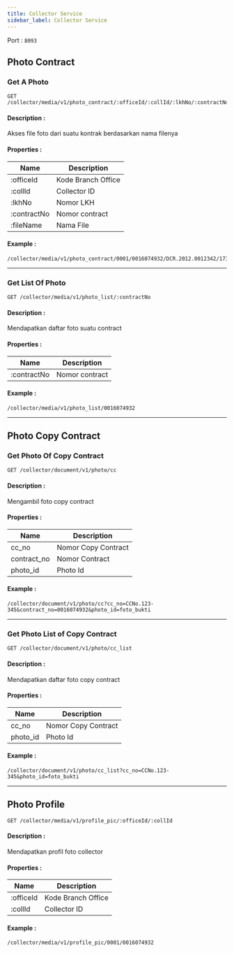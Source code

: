 ```yaml
---
title: Collector Service
sidebar_label: Collector Service
---
```


Port : `8093`

## Photo Contract


### Get A Photo

```
GET /collector/media/v1/photo_contract/:officeId/:collId/:lkhNo/:contractNo/:fileName
```

#### Description : 

Akses file foto dari suatu kontrak berdasarkan nama filenya

#### Properties :

|Name|Description|
|-|-|
|:officeId|Kode Branch Office|
|:collId|Collector ID|
|:lkhNo|Nomor LKH|
|:contractNo|Nomor contract|
|:fileName|Nama File|

#### Example : 
```
/collector/media/v1/photo_contract/0001/0016074932/DCR.2012.0012342/17387654/:fileName
```

---
### Get List Of Photo

```
GET /collector/media/v1/photo_list/:contractNo
```

#### Description :
Mendapatkan daftar foto suatu contract

#### Properties :

|Name|Description|
|-|-|
|:contractNo|Nomor contract|

#### Example : 
```
/collector/media/v1/photo_list/0016074932
```

---
## Photo Copy Contract

### Get Photo Of Copy Contract

```
GET /collector/document/v1/photo/cc
```

#### Description :

Mengambil foto copy contract

#### Properties :

|Name|Description|
|-|-|
|cc_no|Nomor Copy Contract|
|contract_no|Nomor Contract|
|photo_id|Photo Id|

#### Example : 
```
/collector/document/v1/photo/cc?cc_no=CCNo.123-345&contract_no=0016074932&photo_id=foto_bukti
```

---
### Get Photo List of Copy Contract

```
GET /collector/document/v1/photo/cc_list
```

#### Description :

Mendapatkan daftar foto copy contract

#### Properties :

|Name|Description|
|-|-|
|cc_no|Nomor Copy Contract|
|photo_id|Photo Id|

#### Example : 
```
/collector/document/v1/photo/cc_list?cc_no=CCNo.123-345&photo_id=foto_bukti
```

---
## Photo Profile

```
GET /collector/media/v1/profile_pic/:officeId/:collId
```

#### Description :

Mendapatkan profil foto collector

#### Properties :

|Name|Description|
|-|-|
|:officeId|Kode Branch Office|
|:collId|Collector ID|

#### Example : 
```
/collector/media/v1/profile_pic/0001/0016074932
```


